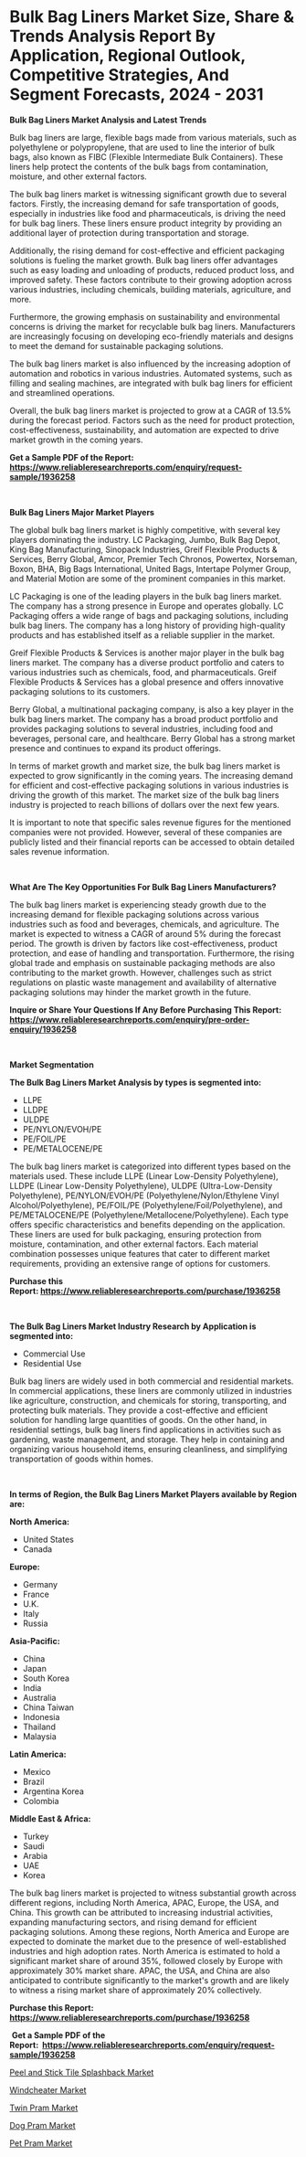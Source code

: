 <p><h1>Bulk Bag Liners Market Size, Share & Trends Analysis Report By Application, Regional Outlook, Competitive Strategies, And Segment Forecasts, 2024 - 2031</h1></p><p><strong>Bulk Bag Liners Market Analysis and Latest Trends</strong></p>
<p><p>Bulk bag liners are large, flexible bags made from various materials, such as polyethylene or polypropylene, that are used to line the interior of bulk bags, also known as FIBC (Flexible Intermediate Bulk Containers). These liners help protect the contents of the bulk bags from contamination, moisture, and other external factors.</p><p>The bulk bag liners market is witnessing significant growth due to several factors. Firstly, the increasing demand for safe transportation of goods, especially in industries like food and pharmaceuticals, is driving the need for bulk bag liners. These liners ensure product integrity by providing an additional layer of protection during transportation and storage.</p><p>Additionally, the rising demand for cost-effective and efficient packaging solutions is fueling the market growth. Bulk bag liners offer advantages such as easy loading and unloading of products, reduced product loss, and improved safety. These factors contribute to their growing adoption across various industries, including chemicals, building materials, agriculture, and more.</p><p>Furthermore, the growing emphasis on sustainability and environmental concerns is driving the market for recyclable bulk bag liners. Manufacturers are increasingly focusing on developing eco-friendly materials and designs to meet the demand for sustainable packaging solutions.</p><p>The bulk bag liners market is also influenced by the increasing adoption of automation and robotics in various industries. Automated systems, such as filling and sealing machines, are integrated with bulk bag liners for efficient and streamlined operations.</p><p>Overall, the bulk bag liners market is projected to grow at a CAGR of 13.5% during the forecast period. Factors such as the need for product protection, cost-effectiveness, sustainability, and automation are expected to drive market growth in the coming years.</p></p>
<p><strong>Get a Sample PDF of the Report:&nbsp; <a href="https://www.reliableresearchreports.com/enquiry/request-sample/1936258">https://www.reliableresearchreports.com/enquiry/request-sample/1936258</a></strong></p>
<p>&nbsp;</p>
<p><strong>Bulk Bag Liners Major Market Players</strong></p>
<p><p>The global bulk bag liners market is highly competitive, with several key players dominating the industry. LC Packaging, Jumbo, Bulk Bag Depot, King Bag Manufacturing, Sinopack Industries, Greif Flexible Products & Services, Berry Global, Amcor, Premier Tech Chronos, Powertex, Norseman, Boxon, BHA, Big Bags International, United Bags, Intertape Polymer Group, and Material Motion are some of the prominent companies in this market.</p><p>LC Packaging is one of the leading players in the bulk bag liners market. The company has a strong presence in Europe and operates globally. LC Packaging offers a wide range of bags and packaging solutions, including bulk bag liners. The company has a long history of providing high-quality products and has established itself as a reliable supplier in the market.</p><p>Greif Flexible Products & Services is another major player in the bulk bag liners market. The company has a diverse product portfolio and caters to various industries such as chemicals, food, and pharmaceuticals. Greif Flexible Products & Services has a global presence and offers innovative packaging solutions to its customers.</p><p>Berry Global, a multinational packaging company, is also a key player in the bulk bag liners market. The company has a broad product portfolio and provides packaging solutions to several industries, including food and beverages, personal care, and healthcare. Berry Global has a strong market presence and continues to expand its product offerings.</p><p>In terms of market growth and market size, the bulk bag liners market is expected to grow significantly in the coming years. The increasing demand for efficient and cost-effective packaging solutions in various industries is driving the growth of this market. The market size of the bulk bag liners industry is projected to reach billions of dollars over the next few years.</p><p>It is important to note that specific sales revenue figures for the mentioned companies were not provided. However, several of these companies are publicly listed and their financial reports can be accessed to obtain detailed sales revenue information.</p></p>
<p>&nbsp;</p>
<p><strong>What Are The Key Opportunities For Bulk Bag Liners Manufacturers?</strong></p>
<p><p>The bulk bag liners market is experiencing steady growth due to the increasing demand for flexible packaging solutions across various industries such as food and beverages, chemicals, and agriculture. The market is expected to witness a CAGR of around 5% during the forecast period. The growth is driven by factors like cost-effectiveness, product protection, and ease of handling and transportation. Furthermore, the rising global trade and emphasis on sustainable packaging methods are also contributing to the market growth. However, challenges such as strict regulations on plastic waste management and availability of alternative packaging solutions may hinder the market growth in the future.</p></p>
<p><strong>Inquire or Share Your Questions If Any Before Purchasing This Report: <a href="https://www.reliableresearchreports.com/enquiry/pre-order-enquiry/1936258">https://www.reliableresearchreports.com/enquiry/pre-order-enquiry/1936258</a></strong></p>
<p>&nbsp;</p>
<p><strong>Market Segmentation</strong></p>
<p><strong>The Bulk Bag Liners Market Analysis by types is segmented into:</strong></p>
<p><ul><li>LLPE</li><li>LLDPE</li><li>ULDPE</li><li>PE/NYLON/EVOH/PE</li><li>PE/FOIL/PE</li><li>PE/METALOCENE/PE</li></ul></p>
<p><p>The bulk bag liners market is categorized into different types based on the materials used. These include LLPE (Linear Low-Density Polyethylene), LLDPE (Linear Low-Density Polyethylene), ULDPE (Ultra-Low-Density Polyethylene), PE/NYLON/EVOH/PE (Polyethylene/Nylon/Ethylene Vinyl Alcohol/Polyethylene), PE/FOIL/PE (Polyethylene/Foil/Polyethylene), and PE/METALOCENE/PE (Polyethylene/Metallocene/Polyethylene). Each type offers specific characteristics and benefits depending on the application. These liners are used for bulk packaging, ensuring protection from moisture, contamination, and other external factors. Each material combination possesses unique features that cater to different market requirements, providing an extensive range of options for customers.</p></p>
<p><strong>Purchase this Report:&nbsp;<a href="https://www.reliableresearchreports.com/purchase/1936258">https://www.reliableresearchreports.com/purchase/1936258</a></strong></p>
<p>&nbsp;</p>
<p><strong>The Bulk Bag Liners Market Industry Research by Application is segmented into:</strong></p>
<p><ul><li>Commercial Use</li><li>Residential Use</li></ul></p>
<p><p>Bulk bag liners are widely used in both commercial and residential markets. In commercial applications, these liners are commonly utilized in industries like agriculture, construction, and chemicals for storing, transporting, and protecting bulk materials. They provide a cost-effective and efficient solution for handling large quantities of goods. On the other hand, in residential settings, bulk bag liners find applications in activities such as gardening, waste management, and storage. They help in containing and organizing various household items, ensuring cleanliness, and simplifying transportation of goods within homes.</p></p>
<p>&nbsp;</p>
<p><strong>In terms of Region, the Bulk Bag Liners Market Players available by Region are:</strong></p>
<p>
    <p> <strong> North America: </strong>
        <ul>
            <li>United States</li>
            <li>Canada</li>
        </ul>
        </p> 
    <p> <strong> Europe: </strong>
        <ul>
            <li>Germany</li>
            <li>France</li>
            <li>U.K.</li>
            <li>Italy</li>
            <li>Russia</li>
        </ul>
        </p> 
    <p> <strong> Asia-Pacific: </strong>
        <ul>
            <li>China</li>
            <li>Japan</li>
            <li>South Korea</li>
            <li>India</li>
            <li>Australia</li>
            <li>China Taiwan</li>
            <li>Indonesia</li>
            <li>Thailand</li>
            <li>Malaysia</li>
        </ul>
        </p> 
    <p> <strong> Latin America: </strong>
        <ul>
            <li>Mexico</li>
            <li>Brazil</li>
            <li>Argentina Korea</li>
            <li>Colombia</li>
        </ul>
        </p> 
    <p> <strong> Middle East & Africa: </strong>
        <ul>
            <li>Turkey</li>
            <li>Saudi</li>
            <li>Arabia</li>
            <li>UAE</li>
            <li>Korea</li>
        </ul>
    </p>
    </p>
<p><p>The bulk bag liners market is projected to witness substantial growth across different regions, including North America, APAC, Europe, the USA, and China. This growth can be attributed to increasing industrial activities, expanding manufacturing sectors, and rising demand for efficient packaging solutions. Among these regions, North America and Europe are expected to dominate the market due to the presence of well-established industries and high adoption rates. North America is estimated to hold a significant market share of around 35%, followed closely by Europe with approximately 30% market share. APAC, the USA, and China are also anticipated to contribute significantly to the market's growth and are likely to witness a rising market share of approximately 20% collectively.</p></p>
<p><strong>Purchase this Report: <a href="https://www.reliableresearchreports.com/purchase/1936258">https://www.reliableresearchreports.com/purchase/1936258</a></strong></p>
<p>&nbsp;<strong>Get a Sample PDF of the Report:&nbsp;&nbsp;<a href="https://www.reliableresearchreports.com/enquiry/request-sample/1936258">https://www.reliableresearchreports.com/enquiry/request-sample/1936258</a></strong></p>
<p><strong></strong></p>
<p><p><a href="https://github.com/ChiragRP21/Market-Research-Report-List-2/blob/main/peel-and-stick-tile-splashback-market.md">Peel and Stick Tile Splashback Market</a></p><p><a href="https://github.com/Chiragrp22/Market-Research-Report-List-2/blob/main/windcheater-market.md">Windcheater Market</a></p><p><a href="https://github.com/ChiragRp1/Market-Research-Report-List-2/blob/main/twin-pram-market.md">Twin Pram Market</a></p><p><a href="https://github.com/BryceTownsendr/Market-Research-Report-List-2/blob/main/dog-pram-market.md">Dog Pram Market</a></p><p><a href="https://github.com/WillieWoodard/Market-Research-Report-List-2/blob/main/pet-pram-market.md">Pet Pram Market</a></p></p>